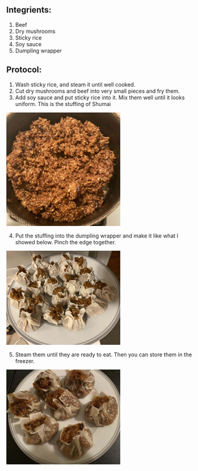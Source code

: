 ## Integrients:
  1. Beef            
  2. Dry mushrooms      
  3. Sticky rice    
  4. Soy sauce      
  5. Dumpling wrapper
  
## Protocol:
  1. Wash sticky rice, and steam it until well cooked. 
  2. Cut dry mushrooms and beef into very small pieces and fry them. 
  3. Add soy sauce and put sticky rice into it. Mix them well until it looks uniform. This is the stuffing of Shumai
  
  <img src="https://github.com/ShengyanJin/Leisure-Time-Recipe/blob/master/stuffing.jpg" width=300>
  
  4. Put the stuffing into the dumpling wrapper and make it like what I showed below. Pinch the edge together.
 
 <img src="https://github.com/ShengyanJin/Leisure-Time-Recipe/blob/master/raw shumai.jpg" width=300>
 
  5. Steam them until they are ready to eat. Then you can store them in the freezer.
 
 <img src="https://github.com/ShengyanJin/Leisure-Time-Recipe/blob/master/Steamed shumai.jpg" width=300>
